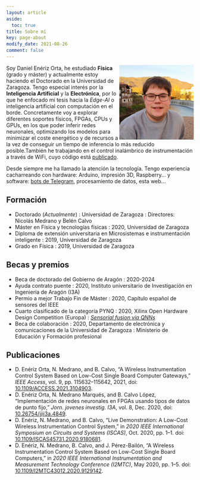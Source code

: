 ```yaml
---
layout: article
aside:
  toc: true
title: Sobre mí
key: page-about
modify_date: 2021-08-26
comment: false
---
```

<img align="right" width="200" height="200" src="assets/avatar.jpg" alt="Image" title="Image_circle+border+shadow" class="circle border shadow">

Soy Daniel Enériz Orta, he estudiado **Física** (grado y máster) y actualmente estoy haciendo el Doctorado en la Universidad de Zaragoza. Tengo especial interés por la **Inteligencia Artificial** y la **Electrónica**, por lo que he enfocado mi tesis hacia la *Edge-AI* o inteligencia artificial con computación en el borde. Concretamente voy a explorar diferentes soportes físicos, FPGAs, CPUs y GPUs, en los que poder inferir redes neuronales, optimizando los modelos para minimizar el coste energético y de recursos a la vez de conseguir un tiempo de inferencia lo más reducido posible.También he trabajando en el control inalámbrico de instrumentación a través de WiFi, cuyo código está [publicado](https://github.com/eneriz-daniel/instin).

Desde siempre me ha llamado la atención la tecnología. Tengo experiencia cacharreando con hardware: Arduino, impresión 3D, Raspberry... y software: [bots de Telegram](https://github.com/eneriz-daniel/COVIDataNav), procesamiento de datos, esta web... 


## Formación
- Doctorado (*Actualmente*)
  : Universidad de Zaragoza
  : Directores: Nicolás Medrano y Belén Calvo
- Máster en Física y tecnologías físicas
  : 2020, Universidad de Zaragoza
- Diploma de extensión universitaria en Microsistemas e instrumentación inteligente
  : 2019, Universidad de Zaragoza
- Grado en Física
  : 2019, Universidad de Zaragoza

## Becas y premios
- Beca de doctorado del Gobierno de Aragón
  : 2020-2024
- Ayuda contrato puente
  : 2020, Instituto universitario de Investigación en Ingeniería de Aragón (I3A)
- Permio a mejor Trabajo Fin de Máster
  : 2020, Capítulo español de sensores del IEEE
- Cuarto clasificado de la categoría PYNQ
  : 2020,  Xilinx Open Hardware Design Competition (Europa)
  : [*Sensorial fusion via QNNs*](https://github.com/eneriz-daniel/sensorialfusionQNNs)
- Beca de colaboración
  : 2020, Departamento de electrónica y comunicaciones de la Universidad de Zaragoza
  : Ministerio de Educación y Formación profesional

## Publicaciones
- D. Enériz Orta, N. Medrano, and B. Calvo, “A Wireless Instrumentation Control System Based on Low-Cost Single Board Computer Gateways,” *IEEE Access*, vol. 9, pp. 115632–115642, 2021, doi: [10.1109/ACCESS.2021.3104903](10.1109/ACCESS.2021.3104903).
- D. Enériz Orta, N. Medrano Marqués, and B. Calvo López, “Implementación de redes neuronales en FPGAs usando tipos de datos de punto fijo,” *Jorn. jovenes investig. I3A*, vol. 8, Dec. 2020, doi: [10.26754/jjii3a.4849](https://doi.org/10.26754/jjii3a.4849).
- D. Enériz, N. Medrano, and B. Calvo, “Live Demonstration: A Low-Cost Wireless Instrumentation Control System,” in *2020 IEEE International Symposium on Circuits and Systems (ISCAS)*, Oct. 2020, pp. 1–1. doi: [10.1109/ISCAS45731.2020.9180681](https://doi.org/10.1109/ISCAS45731.2020.9180681).
- D. Enériz, N. Medrano, B. Calvo, and J. Pérez-Bailón, “A Wireless Instrumentation Control System Based on Low-Cost Single Board Computers,” in *2020 IEEE International Instrumentation and Measurement Technology Conference (I2MTC)*, May 2020, pp. 1–5. doi: [10.1109/I2MTC43012.2020.9129142](https://doi.org/10.1109/I2MTC43012.2020.9129142).
